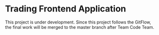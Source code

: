 # Trading Frontend Application
This project is under development. Since this project follows the GitFlow, the final work will be merged to the master branch after Team Code Team.